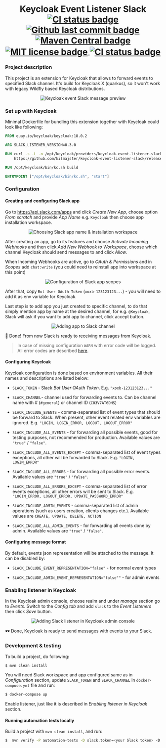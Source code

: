 <h1 align="center">
    Keycloak Event Listener Slack
    <br>
    <a href="https://github.com/kilmajster/keycloak-event-listener-slack/actions">
        <img align="center" src="https://github.com/kilmajster/keycloak-event-listener-slack/workflows/main/badge.svg" alt="CI status badge">
    </a>
    <a href="https://github.com/kilmajster/keycloak-event-listener-slack/commits/main">
        <img align="center" src="https://img.shields.io/github/last-commit/kilmajster/keycloak-event-listener-slack.svg" alt="Github last commit badge">
    </a>
    <a href="https://mvnrepository.com/artifact/io.github.kilmajster/keycloak-event-listener-slack">
        <img align="center" src="https://img.shields.io/maven-central/v/io.github.kilmajster/keycloak-event-listener-slack?color=blue" alt="Maven Central badge" >
    </a>
    <a href="./LICENSE">
        <img align="center" src="https://img.shields.io/github/license/kilmajster/keycloak-event-listener-slack?color=blue" alt="MIT license badge">
    </a>
    <a href="https://keycloak-listener.slack.com/messages/C03V7AT6DHS">
        <img align="center" src="https://img.shields.io/badge/slack-keycloak--listener-ff69b4.svg?logo=slack" alt="CI status badge">
    </a>
</h1>

### Project description
This project is an extension for Keycloak that allows to forward events to specified Slack channel. 
It's build for Keycloak X (quarkus), so it won't work with legacy Wildfly based Keycloak distributions.

<p align="center">
    <img src="./.github/docs/keycloak-event-slack-message-preview.png" alt="Keycloak event Slack message preview">
</p>

### Set up with Keycloak
Minimal Dockerfile for bundling this extension together with Keycloak could look like following:
```dockerfile
FROM quay.io/keycloak/keycloak:18.0.2

ARG SLACK_LISTENER_VERSION=0.3.0

RUN curl -s -L -o /opt/keycloak/providers/keycloak-event-listener-slack--$SLACK_LISTENER_VERSION.jar \
    https://github.com/kilmajster/keycloak-event-listener-slack/releases/download/$SLACK_LISTENER_VERSION/keycloak-event-listener-slack-$SLACK_LISTENER_VERSION.jar

RUN /opt/keycloak/bin/kc.sh build

ENTRYPOINT ["/opt/keycloak/bin/kc.sh", "start"]
```

### Configuration

#### Creating and configuring Slack app
Go to https://api.slack.com/apps and click _Create New App_, choose option _From scratch_ and provide _App Name_ 
e.g. `Keycloak` then choose app installation workspace.

<p align="center">
    <img src="./.github/docs/app-name-and-choose-workspace.png" alt="Choosing Slack app name & installation workspace">
</p>

After creating an app, go to its features and choose _Activate Incoming Webhooks_ and then click 
_Add New Webhook to Workspace_, choose which channel Keycloak should send messages to and click _Allow_.

When Incoming Webhooks are active, go to _OAuth & Permissions_ and in _Scopes_ add `chat:write` 
(you could need to reinstall app into workspace at this point)

<p align="center">
    <img src="./.github/docs/configuring-slack-app-scopes.png" alt="Configuration of Slack app scopes">
</p>

After that, copy `Bot User OAuth Token` (`xoxb-123123123...`) - you will need to add it as env variable for Keycloak.

Last step is to add app you just created to specific channel, 
to do that simply mention app by name at the desired channel, for e.g. `@Keycloak`, 
Slack will ask if you want to add app to channel, click accept button.

<p align="center">
    <img src="./.github/docs/adding-app-to-channel.png" alt="Adding app to Slack channel">
</p>

👏 Done! From now Slack is ready to receiving messages from Keycloak.

> In case of missing configuration `WARN` with error code will be logged. All error codes are described [here](https://api.slack.com/methods/chat.postMessage#errors).

#### Configuring Keycloak
Keycloak configuration is done based on environment variables. All their names and descriptions are listed below:
- `SLACK_TOKEN` - Slack _Bot User OAuth Token_. E.g. `"xoxb-123123123..."`


- `SLACK_CHANNEL`- channel used for forwarding events to. Can be channel name with # (`#general`) or channel ID (`C03V7AT6DHS`)


- `SLACK_INCLUDE_EVENTS` - comma-separated list of event types that should be forward to Slack. When present, 
other event related env variables are ignored. E.g. `"LOGIN, LOGIN_ERROR, LOGOUT, LOGOUT_ERROR"`


- `SLACK_INCLUDE_ALL_EVENTS` - for forwarding all possible events, good for testing purposes, not recommended for production.
Available values are `"true"` / `"false"`.


- `SLACK_INCLUDE_ALL_EVENTS_EXCEPT` - comma-separated list of event types exceptions, all other will be forwarded to Slack.
E.g. `"LOGIN, LOGIN_ERROR"`


- `SLACK_INCLUDE_ALL_ERRORS` - for forwarding all possible error events. Available values are `"true"` / `"false"`.


- `SLACK_INCLUDE_ALL_ERRORS_EXCEPT` - comma-separated list of error events exceptions, all other errors will be sent to Slack.
E.g. `"LOGIN_ERROR, LOGOUT_ERROR, UPDATE_PASSWORD_ERROR"`


- `SLACK_INCLUDE_ADMIN_EVENTS` - comma-separated list of admin operations (such as users creation, clients changes etc.).
Available values are `CREATE, UPDATE, DELETE, ACTION`


- `SLACK_INCLUDE_ALL_ADMIN_EVENTS` - for forwarding all events done by admin. Available values are `"true"` / `"false"`.

#### Configuring message format
By default, events json representation will be attached to the message. It can be disabled by:
- `SLACK_INCLUDE_EVENT_REPRESENTATION="false"` - for normal event types


- `SLACK_INCLUDE_ADMIN_EVENT_REPRESENTATION="false""` - for admin events

### Enabling listener in Keycloak
In the Keycloak admin console, choose realm and under _manage_ section go to _Events_. Switch to the _Config tab_ and add 
`slack` to the _Event Listeners_ then click _Save_ button.

<p align="center">
    <img src="./.github/docs/adding-slack-listener-in-admin-console.png" alt="Adding Slack listener in Keycloak admin console">
</p>

🕶 Done, Keycloak is ready to send messages with events to your Slack.

### Development & testing
To build a project, do following:
```sh
$ mvn clean install
```
You will need Slack workspace and app configured same as in _Configuration_ section, update `SLACK_TOKEN` and `SLACK_CHANNEL`
in `docker-compose.yml` file and run:
```sh
$ docker-compose up
```
Enable listener, just like it is described in _Enabling listener in Keycloak_ section.

#### Running automation tests locally
Build a project with `mvn clean install`, and run:
```sh
$  mvn verify -P automation-tests -D slack.token=<your Slack token> -D slack.channel=<your Slack channel>
```
